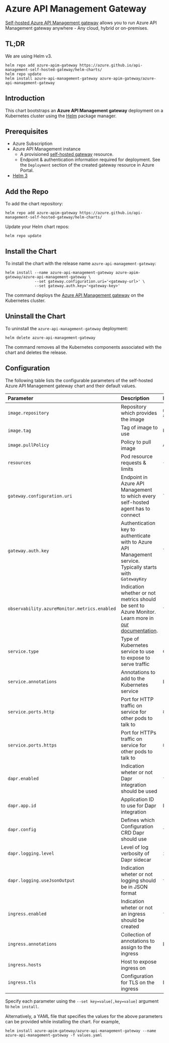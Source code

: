 # Azure API Management Gateway

[Self-hosted Azure API Management gateway](https://docs.microsoft.com/en-us/azure/api-management/self-hosted-gateway-overview) allows you to run Azure API Management gateway anywhere - Any cloud, hybrid or on-premises.

## TL;DR
We are using Helm v3.

```console
helm repo add azure-apim-gateway https://azure.github.io/api-management-self-hosted-gateway/helm-charts/
helm repo update
helm install azure-api-management-gateway azure-apim-gateway/azure-api-management-gateway
```

## Introduction

This chart bootstraps an **Azure API Management gateway** deployment on a Kubernetes cluster using the [Helm](https://helm.sh/) package manager.

## Prerequisites

- Azure Subscription
- Azure API Management instance
    - A provisioned [self-hosted gateway](https://docs.microsoft.com/en-us/azure/api-management/api-management-howto-provision-self-hosted-gateway) resource.
    - Endpoint & authentication information required for deployment. See the `Deployment` section of the created gateway resource in Azure Portal.
- [Helm 3](https://helm.sh/docs/intro/install/)


## Add the Repo
To add the chart repository:

```console
helm repo add azure-apim-gateway https://azure.github.io/api-management-self-hosted-gateway/helm-charts/
```

Update your Helm chart repos:

```console
helm repo update
```

## Install the Chart

To install the chart with the release name `azure-api-management-gateway`:

```console
helm install --name azure-api-management-gateway azure-apim-gateway/azure-api-management-gateway \
             --set gateway.configuration.uri='<gateway-url>' \
             --set gateway.auth.key='<gateway-key>'
```

The command deploys the [Azure API Management gateway](https://docs.microsoft.com/en-us/azure/api-management/self-hosted-gateway-overview) on the Kubernetes cluster.

## Uninstall the Chart

To uninstall the `azure-api-management-gateway` deployment:

```console
helm delete azure-api-management-gateway
```

The command removes all the Kubernetes components associated with the chart and
deletes the release.

## Configuration

The following table lists the configurable parameters of the self-hosted Azure API Management gateway chart and
their default values.

| Parameter                  | Description              | Default              |
|:---------------------------|:-------------------------|:---------------------|
| `image.repository`  | Repository which provides the image | `mcr.microsoft.com/azure-api-management/gateway` |
| `image.tag`  | Tag of image to use | `beta`            |
| `image.pullPolicy`  | Policy to pull image | `Always`            |
| `resources`  | Pod resource requests & limits |    `{}`    |
| `gateway.configuration.uri`  | Endpoint in Azure API Management to which every self-hosted agent has to connect | `` |
| `gateway.auth.key`  | Authentication key to authenticate with to Azure API Management service. Typically starts with `GatewayKey ` | ``            |
| `observability.azureMonitor.metrics.enabled`  | Indication whether or not metrics should be sent to Azure Monitor. Learn more in [our documentation](https://docs.microsoft.com/en-us/azure/api-management/how-to-configure-cloud-metrics-logs#metrics). | `true`            |
| `service.type`  | Type of Kubernetes service to use to expose to serve traffic | `ClusterIP`            |
| `service.annotations`  | Annotations to add to the Kubernetes service | None            |
| `service.ports.http`  | Port for HTTP traffic on service for other pods to talk to | `8080`            |
| `service.ports.https`  | Port for HTTPs traffic on service for other pods to talk to | `8081`            |
| `dapr.enabled`  | Indication wheter or not Dapr integration should be used | `false`            |
| `dapr.app.id`  | Application ID to use for Dapr integration | None            |
| `dapr.config`  | Defines which Configuration CRD Dapr should use | `tracing`            |
| `dapr.logging.level`  | Level of log verbosity of Dapr sidecar | `info`            |
| `dapr.logging.useJsonOutput`  | Indication wheter or not logging should be in JSON format | `true`            |
| `ingress.enabled`  | Indication wheter or not an ingress should be created | `false`            |
| `ingress.annotations`  | Collection of annotations to assign to the ingress | None            |
| `ingress.hosts`  | Host to expose ingress on |             |
| `ingress.tls`  | Configuration for TLS on the ingress | None            |

Specify each parameter using the `--set key=value[,key=value]` argument to
`helm install`.

Alternatively, a YAML file that specifies the values for the above parameters can
be provided while installing the chart. For example,

```console
helm install azure-apim-gateway/azure-api-management-gateway --name azure-api-management-gateway -f values.yaml
```
